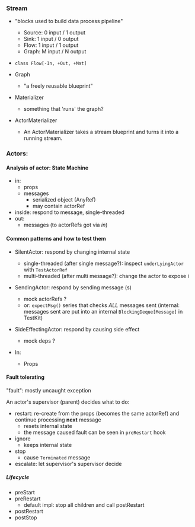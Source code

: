 

### Stream


- "blocks used to build data process pipeline"
    - Source: 0 input / 1 output
    - Sink: 1 input / 0 output
    - Flow: 1 input / 1 output
    - Graph: M input / N output

- `class Flow[-In, +Out, +Mat]`
- Graph
    - "a freely reusable blueprint"
- Materializer
    - something that 'runs' the graph?

- ActorMaterializer
    - An ActorMaterializer takes a stream blueprint and turns it into a running stream.

### Actors:

#### Analysis of actor: State Machine

- in:
    - props
    - messages
        - serialized object (AnyRef)
        - may contain actorRef
- inside: respond to message, single-threaded
- out:
    - messages (to actorRefs got via *in*)

#### Common patterns and how to test them

- SilentActor:            respond by changing internal state
    - single-threaded (after single message?): inspect `underLyingActor` with `TestActorRef`
    - multi-threaded (after multi message?): change the actor to expose i
- SendingActor:           respond by sending message (s)
    - mock actorRefs ?
    - or: `expectMsg()` series that checks *ALL* messages sent (internal: messages sent are put into an internal `BlockingDeque[Message]` in TestKit)
- SideEffectingActor:     respond by causing side effect
    - mock deps ?

- In:
    - Props

#### Fault tolerating

"fault": mostly uncaught exception

An actor's supervisor (parent) decides what to do:

- restart: re-create from the props (becomes the same actorRef) and continue processing **next** message
    - resets internal state
    - the message caused fault can be seen in `preRestart` hook
- ignore
    - keeps internal state
- stop
    - cause `Terminated` message
- escalate: let supervisor's supervisor decide

##### Lifecycle

- preStart
- preRestart
    - default impl: stop all children and call postRestart
- postRestart
- postStop
